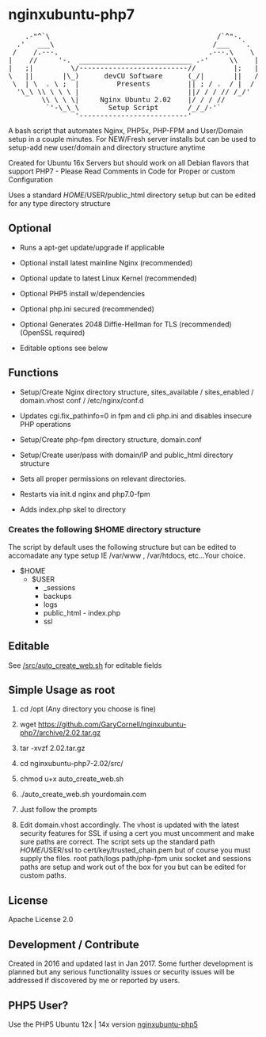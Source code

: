 # nginxubuntu-php7

<pre>
    .-"^`\                                        /`^"-.
  .'   ___\                                      /___   `.
 /    /.---.                                    .---.\    \
|    //     '-.  ___________________________ .-'     \\    |
|   ;|         \/--------------------------//         |;   |
\   ||       |\_)      devCU Software      (_/|       ||   /
 \  | \  . \ ;  |         Presents         || ; / .  / |  /
  '\_\ \\ \ \ \ |                          ||/ / / // /_/'
        \\ \ \ \|     Nginx Ubuntu 2.02    |/ / / //
         `'-\_\_\       Setup Script       /_/_/-'`
                '--------------------------'
</pre>

A bash script that automates Nginx, PHP5x,  PHP-FPM and User/Domain setup in a couple minutes. For NEW/Fresh server installs but can be used to setup-add new user/domain and directory structure anytime

Created for Ubuntu 16x Servers but should work on all Debian flavors that support PHP7 - Please Read Comments in Code for Proper or custom Configuration

Uses a standard $HOME/$USER/public_html directory setup but can be edited for any type directory structure

## Optional

- Runs a apt-get update/upgrade if applicable

- Optional install latest mainline Nginx (recommended)

- Optional update to latest Linux Kernel (recommended)

- Optional PHP5 install w/dependencies

- Optional php.ini secured (recommended)

- Optional Generates 2048 Diffie-Hellman for TLS (recommended)(OpenSSL required)

- Editable options see below

## Functions

- Setup/Create Nginx directory structure, sites_available / sites_enabled / domain.vhost conf / /etc/nginx/conf.d

- Updates cgi.fix_pathinfo=0 in fpm and cli php.ini and disables insecure PHP operations

- Setup/Create php-fpm directory structure, domain.conf

- Setup/Create user/pass with domain/IP and public_html directory structure

- Sets all proper permissions on relevant directories.

- Restarts via init.d nginx and php7.0-fpm

- Adds index.php skel to directory


### Creates the following $HOME directory structure

The script by default uses the following structure but can be edited to accomadate any type setup IE /var/www , /var/htdocs, etc...Your choice.

- $HOME
    - $USER
        - _sessions
        - backups
        - logs
        - public_html
               - index.php
        - ssl
        
        
## Editable

See [/src/auto_create_web.sh](https://github.com/GaryCornell/nginxubuntu-php7/blob/master/src/auto_create_web.sh) for editable fields

## Simple Usage as root

1. cd /opt  (Any directory you choose is fine)

2. wget https://github.com/GaryCornell/nginxubuntu-php7/archive/2.02.tar.gz

3. tar -xvzf 2.02.tar.gz

4. cd nginxubuntu-php7-2.02/src/

5. chmod u+x auto_create_web.sh

6. ./auto_create_web.sh yourdomain.com

7. Just follow the prompts

8. Edit domain.vhost accordingly. The vhost is updated with the latest security features for SSL if using a cert you must uncomment and make sure paths are correct. The script sets up the standard path $HOME/$USER/ssl to cert/key/trusted_chain.pem but of course you must supply the files. root path/logs path/php-fpm unix socket and sessions paths are setup and work out of the box for you but can be edited for custom paths.

## License

Apache License 2.0

## Development / Contribute

Created in 2016 and updated last in Jan 2017. Some further development is planned but any serious functionality issues or security issues will be addressed if discovered by me or reported by users.

## PHP5 User?

Use the PHP5 Ubuntu 12x | 14x version [nginxubuntu-php5](https://github.com/GaryCornell/nginxubuntu-php5)
